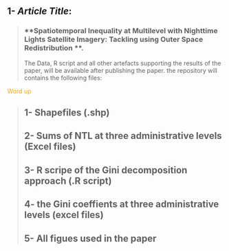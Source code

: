 ## 1- *Article Title*:
> ###                         **Spatiotemporal Inequality at Multilevel with Nighttime Lights Satellite Imagery: Tackling using Outer Space Redistribution **.
> The Data, R script and all other artefacts supporting the results of the paper, will be available after publishing the paper. the repository will contains the following files:

<span style="color:orange;">Word up</span>
> ## 1- Shapefiles (.shp)
> ## 2- Sums of NTL at three administrative levels (Excel files)
> ## 3- R scripe of the Gini decomposition approach (.R script)
> ## 4- the Gini coeffients at three administrative levels (excel files) 
> ## 5- All figues used in the paper
> 
